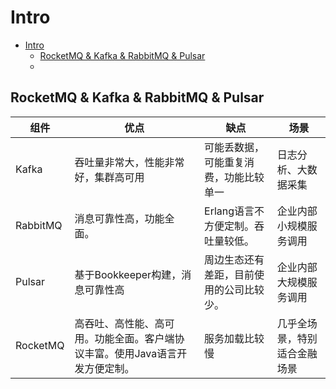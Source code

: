 # Intro
- [Intro](#intro)
  - [RocketMQ \& Kafka \& RabbitMQ \& Pulsar](#rocketmq--kafka--rabbitmq--pulsar)
  - [](#)

## RocketMQ & Kafka & RabbitMQ & Pulsar

| 组件     | 优点                                                                         | 缺点                                     | 场景                         |
| -------- | ---------------------------------------------------------------------------- | ---------------------------------------- | ---------------------------- |
| Kafka    | 吞吐量非常大，性能非常好，集群高可用                                                 | 可能丢数据，可能重复消费，功能比较单一   | 日志分析、大数据采集         |
| RabbitMQ | 消息可靠性高，功能全面。                                                     | Erlang语言不方便定制。吞吐量较低。       | 企业内部小规模服务调用       |
| Pulsar   | 基于Bookkeeper构建，消息可靠性高                                             | 周边生态还有差距，目前使用的公司比较少。 | 企业内部大规模服务调用       |
| RocketMQ | 高吞吐、高性能、高可用。功能全面。客户端协议丰富。使用Java语言开发方便定制。 | 服务加载比较慢                           | 几乎全场景，特别适合金融场景 |

## 
